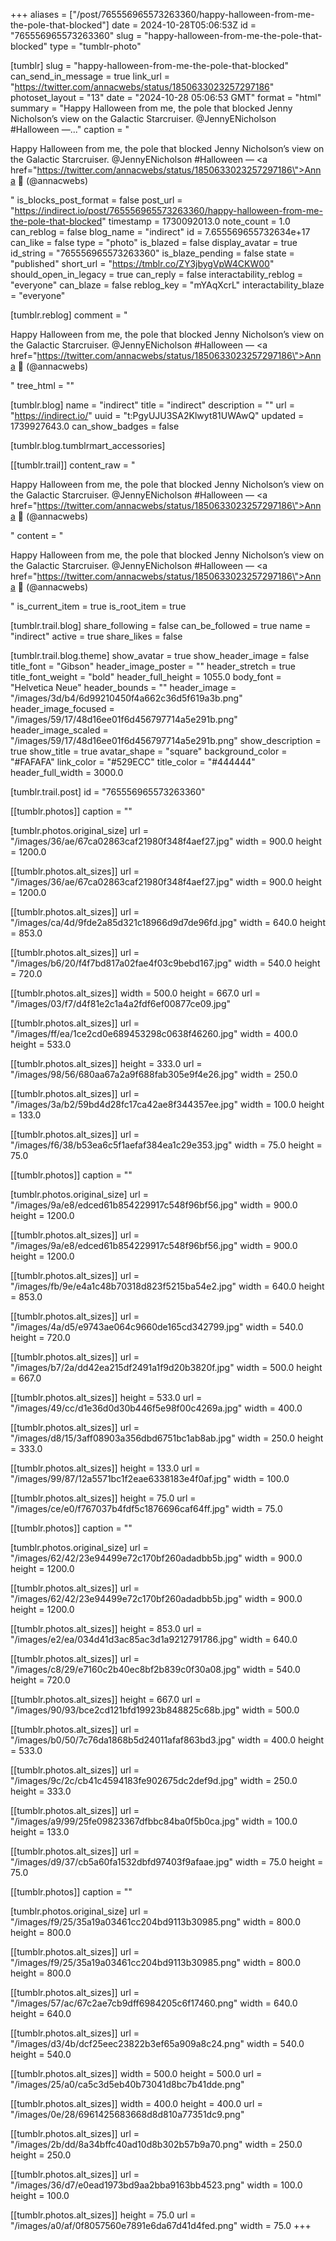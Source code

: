 +++
aliases = ["/post/765556965573263360/happy-halloween-from-me-the-pole-that-blocked"]
date = 2024-10-28T05:06:53Z
id = "765556965573263360"
slug = "happy-halloween-from-me-the-pole-that-blocked"
type = "tumblr-photo"

[tumblr]
slug = "happy-halloween-from-me-the-pole-that-blocked"
can_send_in_message = true
link_url = "https://twitter.com/annacwebs/status/1850633023257297186"
photoset_layout = "13"
date = "2024-10-28 05:06:53 GMT"
format = "html"
summary = "Happy Halloween from me, the pole that blocked Jenny Nicholson’s view on the Galactic Starcruiser. @JennyENicholson #Halloween —..."
caption = "<p>Happy Halloween from me, the pole that blocked Jenny Nicholson’s view on the Galactic Starcruiser. @JennyENicholson #Halloween — <a href=\"https://twitter.com/annacwebs/status/1850633023257297186\">Anna 🌿 (@annacwebs)</a></p>"
is_blocks_post_format = false
post_url = "https://indirect.io/post/765556965573263360/happy-halloween-from-me-the-pole-that-blocked"
timestamp = 1730092013.0
note_count = 1.0
can_reblog = false
blog_name = "indirect"
id = 7.655569655732634e+17
can_like = false
type = "photo"
is_blazed = false
display_avatar = true
id_string = "765556965573263360"
is_blaze_pending = false
state = "published"
short_url = "https://tmblr.co/ZY3jbygVpW4CKW00"
should_open_in_legacy = true
can_reply = false
interactability_reblog = "everyone"
can_blaze = false
reblog_key = "mYAqXcrL"
interactability_blaze = "everyone"

[tumblr.reblog]
comment = "<p>Happy Halloween from me, the pole that blocked Jenny Nicholson’s view on the Galactic Starcruiser. @JennyENicholson #Halloween — <a href=\"https://twitter.com/annacwebs/status/1850633023257297186\">Anna 🌿 (@annacwebs)</a></p>"
tree_html = ""

[tumblr.blog]
name = "indirect"
title = "indirect"
description = ""
url = "https://indirect.io/"
uuid = "t:PgyUJU3SA2Klwyt81UWAwQ"
updated = 1739927643.0
can_show_badges = false

[tumblr.blog.tumblrmart_accessories]

[[tumblr.trail]]
content_raw = "<p>Happy Halloween from me, the pole that blocked Jenny Nicholson’s view on the Galactic Starcruiser. @JennyENicholson #Halloween — <a href=\"https://twitter.com/annacwebs/status/1850633023257297186\">Anna 🌿 (@annacwebs)</a></p>"
content = "<p>Happy Halloween from me, the pole that blocked Jenny Nicholson&rsquo;s view on the Galactic Starcruiser. @JennyENicholson #Halloween &mdash; <a href=\"https://twitter.com/annacwebs/status/1850633023257297186\">Anna &#127807; (@annacwebs)</a></p>"
is_current_item = true
is_root_item = true

[tumblr.trail.blog]
share_following = false
can_be_followed = true
name = "indirect"
active = true
share_likes = false

[tumblr.trail.blog.theme]
show_avatar = true
show_header_image = false
title_font = "Gibson"
header_image_poster = ""
header_stretch = true
title_font_weight = "bold"
header_full_height = 1055.0
body_font = "Helvetica Neue"
header_bounds = ""
header_image = "/images/3d/b4/6d99210450f4a662c36d5f619a3b.png"
header_image_focused = "/images/59/17/48d16ee01f6d456797714a5e291b.png"
header_image_scaled = "/images/59/17/48d16ee01f6d456797714a5e291b.png"
show_description = true
show_title = true
avatar_shape = "square"
background_color = "#FAFAFA"
link_color = "#529ECC"
title_color = "#444444"
header_full_width = 3000.0

[tumblr.trail.post]
id = "765556965573263360"

[[tumblr.photos]]
caption = ""

[tumblr.photos.original_size]
url = "/images/36/ae/67ca02863caf21980f348f4aef27.jpg"
width = 900.0
height = 1200.0

[[tumblr.photos.alt_sizes]]
url = "/images/36/ae/67ca02863caf21980f348f4aef27.jpg"
width = 900.0
height = 1200.0

[[tumblr.photos.alt_sizes]]
url = "/images/ca/4d/9fde2a85d321c18966d9d7de96fd.jpg"
width = 640.0
height = 853.0

[[tumblr.photos.alt_sizes]]
url = "/images/b6/20/f4f7bd817a02fae4f03c9bebd167.jpg"
width = 540.0
height = 720.0

[[tumblr.photos.alt_sizes]]
width = 500.0
height = 667.0
url = "/images/03/f7/d4f81e2c1a4a2fdf6ef00877ce09.jpg"

[[tumblr.photos.alt_sizes]]
url = "/images/ff/ea/1ce2cd0e689453298c0638f46260.jpg"
width = 400.0
height = 533.0

[[tumblr.photos.alt_sizes]]
height = 333.0
url = "/images/98/56/680aa67a2a9f688fab305e9f4e26.jpg"
width = 250.0

[[tumblr.photos.alt_sizes]]
url = "/images/3a/b2/59bd4d28fc17ca42ae8f344357ee.jpg"
width = 100.0
height = 133.0

[[tumblr.photos.alt_sizes]]
url = "/images/f6/38/b53ea6c5f1aefaf384ea1c29e353.jpg"
width = 75.0
height = 75.0

[[tumblr.photos]]
caption = ""

[tumblr.photos.original_size]
url = "/images/9a/e8/edced61b854229917c548f96bf56.jpg"
width = 900.0
height = 1200.0

[[tumblr.photos.alt_sizes]]
url = "/images/9a/e8/edced61b854229917c548f96bf56.jpg"
width = 900.0
height = 1200.0

[[tumblr.photos.alt_sizes]]
url = "/images/fb/9e/e4a1c48b70318d823f5215ba54e2.jpg"
width = 640.0
height = 853.0

[[tumblr.photos.alt_sizes]]
url = "/images/4a/d5/e9743ae064c9660de165cd342799.jpg"
width = 540.0
height = 720.0

[[tumblr.photos.alt_sizes]]
url = "/images/b7/2a/dd42ea215df2491a1f9d20b3820f.jpg"
width = 500.0
height = 667.0

[[tumblr.photos.alt_sizes]]
height = 533.0
url = "/images/49/cc/d1e36d0d30b446f5e98f00c4269a.jpg"
width = 400.0

[[tumblr.photos.alt_sizes]]
url = "/images/d8/15/3aff08903a356dbd6751bc1ab8ab.jpg"
width = 250.0
height = 333.0

[[tumblr.photos.alt_sizes]]
height = 133.0
url = "/images/99/87/12a5571bc1f2eae6338183e4f0af.jpg"
width = 100.0

[[tumblr.photos.alt_sizes]]
height = 75.0
url = "/images/ce/e0/f767037b4fdf5c1876696caf64ff.jpg"
width = 75.0

[[tumblr.photos]]
caption = ""

[tumblr.photos.original_size]
url = "/images/62/42/23e94499e72c170bf260adadbb5b.jpg"
width = 900.0
height = 1200.0

[[tumblr.photos.alt_sizes]]
url = "/images/62/42/23e94499e72c170bf260adadbb5b.jpg"
width = 900.0
height = 1200.0

[[tumblr.photos.alt_sizes]]
height = 853.0
url = "/images/e2/ea/034d41d3ac85ac3d1a9212791786.jpg"
width = 640.0

[[tumblr.photos.alt_sizes]]
url = "/images/c8/29/e7160c2b40ec8bf2b839c0f30a08.jpg"
width = 540.0
height = 720.0

[[tumblr.photos.alt_sizes]]
height = 667.0
url = "/images/90/93/bce2cd121bfd19923b848825c68b.jpg"
width = 500.0

[[tumblr.photos.alt_sizes]]
url = "/images/b0/50/7c76da1868b5d24011afaf863bd3.jpg"
width = 400.0
height = 533.0

[[tumblr.photos.alt_sizes]]
url = "/images/9c/2c/cb41c4594183fe902675dc2def9d.jpg"
width = 250.0
height = 333.0

[[tumblr.photos.alt_sizes]]
url = "/images/a9/99/25fe09823367dfbbc84ba0f5b0ca.jpg"
width = 100.0
height = 133.0

[[tumblr.photos.alt_sizes]]
url = "/images/d9/37/cb5a60fa1532dbfd97403f9afaae.jpg"
width = 75.0
height = 75.0

[[tumblr.photos]]
caption = ""

[tumblr.photos.original_size]
url = "/images/f9/25/35a19a03461cc204bd9113b30985.png"
width = 800.0
height = 800.0

[[tumblr.photos.alt_sizes]]
url = "/images/f9/25/35a19a03461cc204bd9113b30985.png"
width = 800.0
height = 800.0

[[tumblr.photos.alt_sizes]]
url = "/images/57/ac/67c2ae7cb9dff6984205c6f17460.png"
width = 640.0
height = 640.0

[[tumblr.photos.alt_sizes]]
url = "/images/d3/4b/dcf25eec23822b3ef65a909a8c24.png"
width = 540.0
height = 540.0

[[tumblr.photos.alt_sizes]]
width = 500.0
height = 500.0
url = "/images/25/a0/ca5c3d5eb40b73041d8bc7b41dde.png"

[[tumblr.photos.alt_sizes]]
width = 400.0
height = 400.0
url = "/images/0e/28/6961425683668d8d810a77351dc9.png"

[[tumblr.photos.alt_sizes]]
url = "/images/2b/dd/8a34bffc40ad10d8b302b57b9a70.png"
width = 250.0
height = 250.0

[[tumblr.photos.alt_sizes]]
url = "/images/36/d7/e0ead1973bd9aa2bba9163bb4523.png"
width = 100.0
height = 100.0

[[tumblr.photos.alt_sizes]]
height = 75.0
url = "/images/a0/af/0f8057560e7891e6da67d41d4fed.png"
width = 75.0
+++
